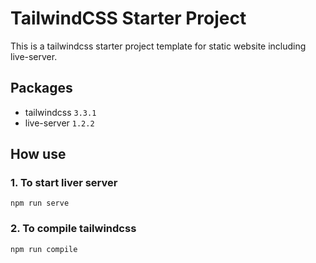 # TailwindCSS Starter Project
This is a tailwindcss starter project template for static website including live-server.

## Packages
- tailwindcss `3.3.1`
- live-server `1.2.2`

## How use
### 1. To start liver server
```
npm run serve
```

### 2. To compile tailwindcss
```
npm run compile
```